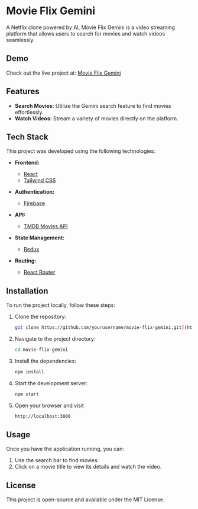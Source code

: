 # Movie Flix Gemini  

A Netflix clone powered by AI, Movie Flix Gemini is a video streaming platform that allows users to search for movies and watch videos seamlessly.   

## Demo  

Check out the live project at: [Movie Flix Gemini](https://movieflix-gemini.netlify.app/)  

## Features  

- **Search Movies:** Utilize the Gemini search feature to find movies effortlessly.  
- **Watch Videos:** Stream a variety of movies directly on the platform.  

## Tech Stack  

This project was developed using the following technologies:  

- **Frontend:**   
  - [React](https://reactjs.org/)  
  - [Tailwind CSS](https://tailwindcss.com/)  
  
- **Authentication:**   
  - [Firebase](https://firebase.google.com/)  
  
- **API:**  
  - [TMDB Movies API](https://developer.themoviedb.org/reference/intro/getting-started)  

- **State Management:**   
  - [Redux](https://redux.js.org/)  
  
- **Routing:**   
  - [React Router](https://reactrouter.com/)  

## Installation  

To run the project locally, follow these steps:  

1. Clone the repository:  
   ```bash  
   git clone https://github.com/yourusername/movie-flix-gemini.git](https://github.com/KarthickSakthi/movieflix-gemini.git
   ```
2. Navigate to the project directory:
   ```bash  
   cd movie-flix-gemini
   ```
3. Install the dependencies:
   ```bash  
   npm install
   ```
4. Start the development server:
   ```bash  
   npm start
   ```
5. Open your browser and visit
   ```bash  
   http://localhost:3000
   ```

## Usage  

Once you have the application running, you can:

1. Use the search bar to find movies.
2. Click on a movie title to view its details and watch the video.

## License  

This project is open-source and available under the MIT License.
